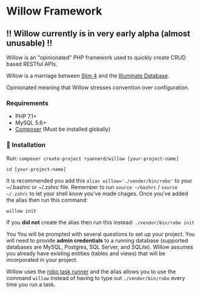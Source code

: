 # Willow Framework
## !! Willow currently is in very early alpha (almost unusable) !!
Willow is an "opinionated" PHP framework used to quickly create CRUD based RESTful APIs.

Willow is a marriage between [Slim 4](http://slimframework.com) and the [Illuminate Database](https://github.com/illuminate/database).

Opinionated meaning that Willow stresses convention over configuration.

### Requirements
* PHP 7.1+
* MySQL 5.6+
* [Composer](https://getcomposer.org) (Must be installed globally)

### 💾 Installation

Run:
`composer create-project ryannerd/willow [your-project-name]`

`cd [your-project-name]`

It is recommended you add this `alias willow='./vendor/bin/robo'` to your ~/.bashrc or ~/.zshrc file.
Remember to run `source ~/bashrc` / `source ~/.zshrc` to let your shell know you've made chages.
Once you've added the alias then run this command:

`willow init`

If you **did not** create the alias then run this instead:
`./vendor/bin/robo init`

You You will be prompted with several questions to set up your project. 
You will need to provide **admin credentials** to a running database (supported databases are MySQL, Postgres, SQL Server, and SQLite).
Willow assumes you already have existing entities (tables and views) that will be incorporated in your project.

Willow uses the [robo task runner](http://robo.li/) and the alias allows you to use the
command `willow` instead of having to type out `./vendor/bin/robo` every time you run a task.

    